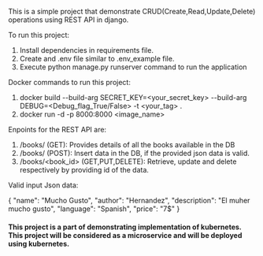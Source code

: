 This is a simple project that demonstrate CRUD(Create,Read,Update,Delete) operations using REST API in django.

To run this project:
1) Install dependencies in requirements file.
2) Create and .env file similar to .env_example file.
3) Execute python manage.py runserver command to run the application

Docker commands to run this project:
1) docker build --build-arg SECRET_KEY=<your_secret_key> --build-arg DEBUG=<Debug_flag_True/False> -t <your_tag> .
2) docker run -d -p 8000:8000 <image_name>

Enpoints for the REST API are:
1) /books/ (GET): Provides details of all the books available in the DB
2) /books/ (POST): Insert data in the DB, if the provided json data is valid.
2) /books/<book_id> (GET,PUT,DELETE): Retrieve, update and delete respectively by providing id of the data.

Valid input Json data:

{
    "name": "Mucho Gusto",
    "author": "Hernandez",
    "description": "El muher mucho gusto",
    "language": "Spanish",
    "price": "7$"
}

#### This project is a part of demonstrating implementation of kubernetes. This project will be considered as a microservice and will be deployed using kubernetes.
